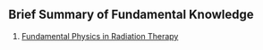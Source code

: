 ## Brief Summary of Fundamental Knowledge

1. [Fundamental Physics in Radiation Therapy](FundamentalPhysics.md)
